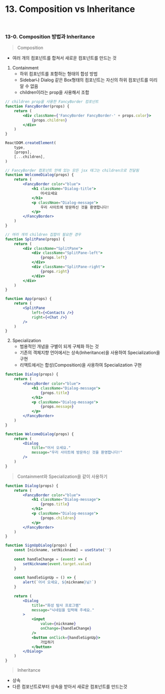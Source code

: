 # 13. Composition vs Inheritance

<br/>

### 13-0. Composition 방법과 Inheritance

> Composition

- 여러 개의 컴포넌트를 합쳐서 새로운 컴포넌트를 만드는 것

1. Containment
   - 하위 컴포넌트를 포함하는 형태의 합성 방법
   - Sidebar나 Dialog 같은 Box형태의 컴포넌트는 자신의 하위 컴포넌트를 미리 알 수 없음
   - children이라는 prop을 사용해서 조합

```jsx
// children prop을 사용한 FancyBorder 컴포넌트
function FancyBorder(props) {
    return (
        <div className={'FancyBorder FancyBorder-' + props.color}>
            {props.children}
        </div>
    )
}

ReactDOM.createElement(
    type,
    [props],
    [...children],
)

// FancyBorder 컴포넌트 안에 있는 모든 jsx 태그는 children으로 전달됨
function WelcomeDialog(props) {
    return (
        <FancyBorder color="blue">
            <h1 className="Dialog-title">
                어서오세요
            </h1>
            <p classNmae="Dialog-message">
                우리 사이트에 방문하신 것을 환영합니다!
            </p>
        </FancyBorder>
    )
}
```

```jsx
// 여러 개의 children 집합이 필요한 경우
function SplitPane(props) {
    return (
        <div className="SplitPane">
            <div className="SplitPane-left">
                {props.left}
            </div>
            <div className="SplitPane-right">
                {props.right}
            </div>
        </div>
    )
}

function App(props) {
    return (
        <SplitPane 
            left={<Contacts />}
            right={<Chat />}
        />
    )
}
```

2. Specialization
   - 범용적인 개념을 구별이 되게 구체화 하는 것
   - 기존의 객체지향 언어에서는 상속(Inheritance)을 사용하여 Specialization을 구현
   - 리액트에서는 합성(Composition)을 사용하여 Specialization 구현

```jsx
function Dialog(props) {
    return (
        <FancyBorder color="blue">
            <h1 className="Dialog-message">
                {props.title}
            </h1>
            <p className="Dialog-message">
                {props.message}
            </p>
        </FancyBorder>
    )
}

function WelcomeDialog(props) {
    return (
        <Dialog 
            title="어서 오세요."
            message="우리 사이트에 방문하신 것을 환영합니다!"
        />
    )
}
```

> Containment와 Specialization을 같이 사용하기

```jsx
function Dialog(props) {
    return (
        <FancyBorder color="blue">
            <h1 className="Dialog-message">
                {props.title}
            </h1>
            <p className="Dialog-message">
                {props.children}
            </p>
        </FancyBorder>
    )
}

function SignUpDialog(props) {
    const [nickname, setNickname] = useState('')
    
    const handleChange = (event) => {
        setNickname(event.target.value)
    }
    
    const handleSignUp = () => {
        alert(`어서 오세요, ${nickname}님!`)
    }
    
    return (
        <Dialog
            title="화성 탐사 프로그램"
            message="닉네임을 입력해 주세요."
        >
            <input 
                value={nickname}
                onChange={handleChange}
            />
            <button onClick={handleSignUp}>
                가입하기
            </button>
        </Dialog>
    )
}
```

> Inheritance

- 상속
- 다른 컴포넌트로부터 상속을 받아서 새로운 컴포넌트를 만드는것

